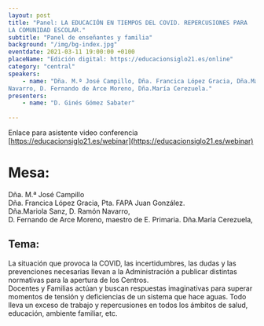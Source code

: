 ```yaml
---
layout: post
title: "Panel: LA EDUCACIÓN EN TIEMPOS DEL COVID. REPERCUSIONES PARA
LA COMUNIDAD ESCOLAR."
subtitle: "Panel de enseñantes y familia"
background: "/img/bg-index.jpg"
eventdate: 2021-03-11 19:00:00 +0100
placeName: "Edición digital: https://educacionsiglo21.es/online"
category: "central"
speakers:
    - name: "Dña. M.ª José Campillo, Dña. Francica López Gracia, Dña.Mariola Sanz, D. Ramón
Navarro, D. Fernando de Arce Moreno, Dña.María Cerezuela."
presenters:
    - name: "D. Ginés Gómez Sabater"
   
---
```

Enlace para asistente video conferencia [https://educacionsiglo21.es/webinar](https://educacionsiglo21.es/webinar)  

# Mesa:  
Dña. M.ª José Campillo  
Dña. Francica López Gracia, Pta. FAPA Juan González.  
Dña.Mariola Sanz, 
D. Ramón Navarro,  
D. Fernando de Arce Moreno, maestro de E. Primaria.
Dña.María Cerezuela, 



## Tema:  

La situación que provoca la COVID, las incertidumbres, las dudas y las prevenciones necesarias
llevan a la Administración a publicar distintas normativas para la apertura de los Centros.  
Docentes y Familias actúan y buscan respuestas imaginativas para superar momentos de tensión y deficiencias de un sistema que hace
aguas. Todo lleva un exceso de trabajo y repercusiones en todos los ámbitos de salud, educación, ambiente
familiar, etc.
